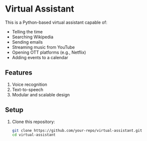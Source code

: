 # Virtual Assistant

This is a Python-based virtual assistant capable of:
- Telling the time
- Searching Wikipedia
- Sending emails
- Streaming music from YouTube
- Opening OTT platforms (e.g., Netflix)
- Adding events to a calendar

## Features
1. Voice recognition
2. Text-to-speech
3. Modular and scalable design

## Setup
1. Clone this repository:
   ```bash
   git clone https://github.com/your-repo/virtual-assistant.git
   cd virtual-assistant
